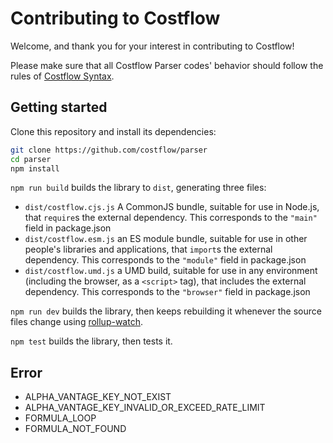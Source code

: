 # Contributing to Costflow

Welcome, and thank you for your interest in contributing to Costflow!

Please make sure that all Costflow Parser codes' behavior should follow the rules of [Costflow Syntax](https://docs.costflow.io/syntax/).

## Getting started

Clone this repository and install its dependencies:

```bash
git clone https://github.com/costflow/parser
cd parser
npm install
```

`npm run build` builds the library to `dist`, generating three files:

- `dist/costflow.cjs.js`
  A CommonJS bundle, suitable for use in Node.js, that `require`s the external dependency. This corresponds to the `"main"` field in package.json
- `dist/costflow.esm.js`
  an ES module bundle, suitable for use in other people's libraries and applications, that `import`s the external dependency. This corresponds to the `"module"` field in package.json
- `dist/costflow.umd.js`
  a UMD build, suitable for use in any environment (including the browser, as a `<script>` tag), that includes the external dependency. This corresponds to the `"browser"` field in package.json

`npm run dev` builds the library, then keeps rebuilding it whenever the source files change using [rollup-watch](https://github.com/rollup/rollup-watch).

`npm test` builds the library, then tests it.

## Error

- ALPHA_VANTAGE_KEY_NOT_EXIST
- ALPHA_VANTAGE_KEY_INVALID_OR_EXCEED_RATE_LIMIT
- FORMULA_LOOP
- FORMULA_NOT_FOUND
